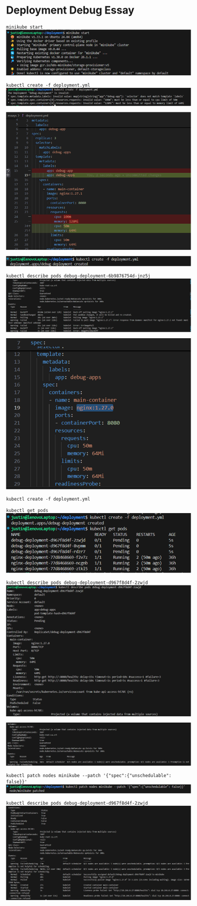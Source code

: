 # Deployment Debug Essay

`minikube start`
![alt text](image.png)

`kubectl create -f deployment.yml`
![alt text](image-1.png)


![alt text](image-2.png)

![alt text](image-3.png)

`kubectl describe pods debug-deployment-6b9876754d-jnz5j`
![alt text](image-4.png)

![alt text](image-5.png)

`kubectl create -f deployment.yml`

`kubectl get pods`
![alt text](image-7.png)

`kubectl describe pods debug-deployment-d967f8d4f-2zwjd`
![alt text](image-6.png)

![alt text](image-8.png)


`kubectl patch nodes minikube --patch '{"spec":{"unschedulable": false}}'`
![alt text](image-9.png)

`kubectl describe pods debug-deployment-d967f8d4f-2zwjd`
![alt text](image-10.png)